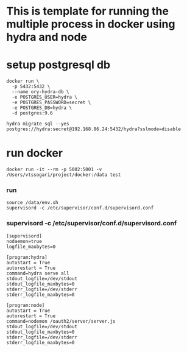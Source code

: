 # This is template for running the multiple process in docker using hydra and node

# setup postgresql db

```
docker run \
  -p 5432:5432 \
  --name ory-hydra-db \
  -e POSTGRES_USER=hydra \
  -e POSTGRES_PASSWORD=secret \
  -e POSTGRES_DB=hydra \
  -d postgres:9.6

hydra migrate sql --yes postgres://hydra:secret@192.168.86.24:5432/hydra?sslmode=disable
```

# run docker

```
docker run -it --rm -p 5002:5001 -v /Users/vtssogari/project/docker:/data test
```

### run 

```
source /data/env.sh
supervisord -c /etc/supervisor/conf.d/supervisord.conf 
```

### supervisord -c /etc/supervisor/conf.d/supervisord.conf 

```
[supervisord]
nodaemon=true
logfile_maxbytes=0

[program:hydra]
autostart = True
autorestart = True
command=hydra serve all
stdout_logfile=/dev/stdout
stdout_logfile_maxbytes=0
stderr_logfile=/dev/stderr
stderr_logfile_maxbytes=0

[program:node]
autostart = True
autorestart = True
command=nodemon /oauth2/server/server.js
stdout_logfile=/dev/stdout
stdout_logfile_maxbytes=0
stderr_logfile=/dev/stderr
stderr_logfile_maxbytes=0
```